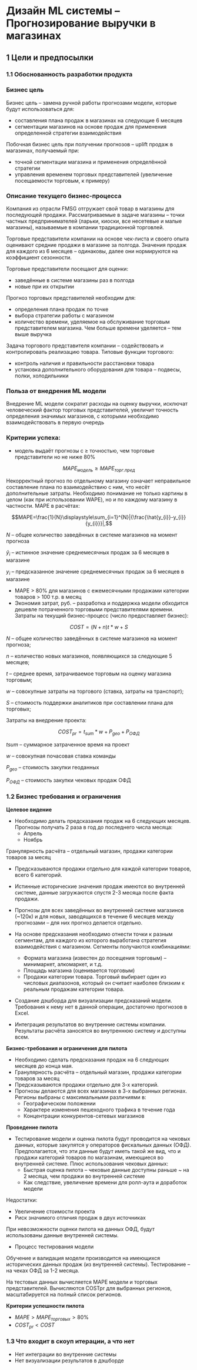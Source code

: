 # **Дизайн ML системы – Прогнозирование выручки в магазинах**

## **1 Цели и предпосылки**
### **1.1 Обоснованность разработки продукта**
### **Бизнес цель**
Бизнес цель – замена ручной работы  прогнозами модели, которые будут использоваться для:

- составления плана продаж в магазинах на следующие 6 месяцев
- сегментации магазинов на основе продаж для применения определенной стратегии взаимодействия

Побочная бизнес цель при получении прогнозов – uplift продаж в магазинах, получаемый при:

- точной сегментации магазина и применения определённой стратегии
- управления временем торговых представителей (увеличение посещаемости торговым, к примеру)
### **Описание текущего бизнес-процесса**
Компания из отрасли FMSG отгружает свой товар в магазины для последующей продажи.  Рассматриваемые в задаче магазины – точки частных предпринимателей (ларьки, киоски, все несетевые и малые магазины), называемые в компании традиционной торговлей.

Торговые представители компании на основе чек-листа и своего опыта оценивают средние продажи в магазине за полгода. Значения продаж для каждого из 6 месяцев – одинаковы, далее они нормируются на коэффициент сезонности. 

Торговые представители посещают для оценки:

- заведённые в системе магазины раз в полгода
- новые при их открытии

Прогноз торговых представителей необходим для:

- определения плана продаж по точке
- выбора стратегии работы с магазином
- количество времени, уделяемое на обслуживание торговым представителем магазина. Чем больше времени уделяется – тем выше выручка

Задача торгового представителя компании – содействовать и контролировать реализацию товара. Типовые функции торгового:

- контроль наличия и правильности расстановки товара
- установка дополнительного оборудования для товара – подвесы, полки, холодильники
### **Польза от внедрения ML модели**
Внедрение ML модели сократит расходы на оценку выручки, исключат человеческий фактор торговых представителей, увеличит точность определения значимых магазинов, с которыми необходимо взаимодействовать в первую очередь
### **Критерии успеха:**
- модель выдаёт прогнозы с ≥ точностью, чем торговые представители но не ниже 80%

$$MAPE_{модель}≥MAPE_{торг.пред}$$

Некорректный прогноз по отдельному магазину означает неправильное составление плана по взаимодействию с ним, что несёт дополнительные затраты. Необходимо понимание не только картины в целом (как при использовании WAPE), но и по каждому магазину в частности. MAPE в расчётах:

$$MAPE=\frac{1}{N}\displaystyle\sum_{i=1}^{N}|{\frac{\hat{y_{i}}-y_{i}}{y_{i}}}|,$$

$N$ – общее количество заведённых в системе магазинов на момент прогноза

$\hat{y}_{i}$ – истинное значение среднемесячных продаж за 6 месяцев в магазине

$y_{i}$ – предсказанное значение среднемесячных продаж за 6 месяцев в магазине

- MAPE > 80% для магазинов с ежемесячными продажами категории товаров > 100 т.р. в месяц 
- Экономия затрат, руб. – разработка и поддержка модели обходится дешевле потраченного торговыми представителями времени. Затраты на текущий бизнес-процесс (число предоставляет бизнес):

$$COST=(N+n){t}*{w}+S$$

${N}$ – общее количество заведённых в системе магазинов на момент прогноза;

${n}$ – количество новых магазинов, появляющихся за следующие 5 месяцев;

${t}$ – среднее время, затрачиваемое торговым на оценку магазина торговым;

${w}$ – совокупные затраты на торгового (ставка, затраты на транспорт);

${S}$ – стоимость поддержки аналитиков при составлении плана для торговых;

Затраты на внедрение проекта:

$$COST_{pr}=t_{sum}*{w}+P_{geo}+P_{ОФД}$$

$tsum$ – суммарное затраченное время на проект

$w$ – совокупная почасовая ставка команды

$P_{geo}$ – стоимость закупки геоданных

$P_{ОФД}$ – стоимость закупки чековых продаж ОФД

### **1.2 Бизнес требования и ограничения**
**Целевое видение**

- Необходимо делать предсказания продаж на 6 следующих месяцев. Прогнозы получать 2 раза в год до последнего числа месяца: 
  - Апрель
  - Ноябрь

Гранулярность расчёта – отдельный магазин, продажи категории товаров за месяц

- Предсказываются продажи отдельно для каждой категории товаров, всего 6 категорий. 
- Истинные исторические значения продаж имеются во внутренней системе, данные загружаются спустя 2-3 месяца после факта продажи. 
- Прогнозы для всех заведённых во внутренней системе магазинов (~120к) и для новых, заводящихся в течение 6 месяцев между прогнозами – для них прогноз делается отдельно.
- На основе предсказания необходимо отнести точки к разным сегментам, для каждого из которого выработана стратегия взаимодействия с магазином. Сегменты получаются комбинациями:
  - Формата магазина (известен до посещения торговым) – минимаркет, алкомаркет, и т.д.
  - Площадь магазина (оценивается торговым)
  - Продажи категории товара. Торговый выбирает один из числовых диапазонов, который он считает наиболее близким к реальным продажам категории товара.

- Создание дэшборда для визуализации предсказаний модели. Требования к нему нет в данной операции, достаточно прогнозов в Excel. 
- Интеграция результатов во внутренние системы компании. Результаты расчёта заносятся во внутреннюю систему и доступны всем.

**Бизнес-требования и ограничения для пилота**

- Необходимо cделать предсказания продаж на 6 следующих месяцев до конца мая.
- Гранулярность расчёта – отдельный магазин, продажи категории товаров за месяц
- Предсказываются продажи отдельно для 3-х категорий. 
- Прогнозы делаются для всех магазинах в 3-х выбранных регионах. Регионы выбраны с максимальными различиями в:
  - Географическом положении
  - Характере изменения пешеходного трафика в течение года
  - Концентрации конкурентов-сетевых магазинов

**Проведение пилота**

- Тестирование модели и оценка пилота будут проводится на чековых данных, которые закупятся у операторов фискальных данных (ОФД). Предполагается, что эти данные будут иметь такой же вид, что и продажи категорий товаров по магазинам, имеющиеся во внутренней системе.
  Плюс использования чековых данных:
  - Быстрая оценка пилота – чековые данные доступны раньше ~ на 2 месяца, чем продажи во внутренней системе
  - Как следствие, увеличение времени для ролл-аута и доработок модели

Недостатки:

- Увеличение стоимости проекта
- Риск значимого отличия продаж в двух источниках

При невозможности оценки пилота на данных ОФД, будут использованы данные внутренней системы.

- Процесс тестирования модели

Обучение и валидация модели производится на имеющихся исторических данных продаж (из внутренней системы). Тестирование – на чеках ОФД за 1-2 месяца.

На тестовых данных вычисляется MAPE модели и торговых представителей. Вычисляются COSTpr  для выбранных регионов, масштабируется на полный список регионов.

**Критерии успешности пилота**

- $MAPE > MAPE_{торговых} > 80$%
- $COST_{pr} < COST$
### 1.3 Что входит в скоуп итерации, а что нет
- Нет интеграции во внутренние системы
- Нет визуализации результатов в дэшборде
